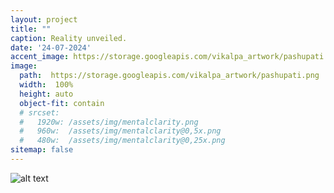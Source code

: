 ```yaml
---
layout: project
title: ""
caption: Reality unveiled.
date: '24-07-2024'
accent_image: https://storage.googleapis.com/vikalpa_artwork/pashupati.png
image: 
  path:  https://storage.googleapis.com/vikalpa_artwork/pashupati.png
  width:  100%
  height: auto
  object-fit: contain
  # srcset: 
  #   1920w: /assets/img/mentalclarity.png
  #   960w:  /assets/img/mentalclarity@0,5x.png
  #   480w:  /assets/img/mentalclarity@0,25x.png
sitemap: false
---
```





![alt text](https://storage.googleapis.com/vikalpa_artwork/pashupati.png)